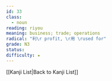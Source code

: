 ```yaml
---
id: 33
class:
  - noun
reading: riyou
meaning: business; trade; operations
radical: "利\r profit, \r用 \rused for"
grade: N3
status:
difficulty: ★
---
```

[[Kanji List|Back to Kanji List]]